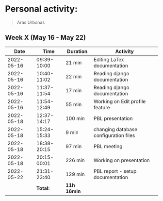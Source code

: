 # Personal activity:
> Aras Urbonas

## Week X (May 16 - May 22)

| **Date**  | **Time**      | **Duration**  | **Activity** |
| --------  | ------------- | ------------  | ------------ |
| 2022-05-16 | 09:39-10:00 | 21 min | Editing LaTex documentation |
| 2022-05-16 | 10:40-11:02 | 22 min | Reading django documentation |
| 2022-05-16 | 11:37-11:54 | 17 min | Reading django documentation |
| 2022-05-16 | 11:54-12:49 | 55 min | Working on Edit profile feature |
| 2022-05-18 | 12:37-14:17 | 100 min | PBL presentation |
| 2022-05-18 | 15:24-15:33 | 9 min | changing database configuration files |
| 2022-05-18 | 18:38-20:15 | 97 min | PBL meeting |
| 2022-05-18 | 20:15-00:01 | 226 min | Working on presentation |
| 2022-05-22 | 21:31-23:40 | 129 min | PBL report - setup documentation |
|  | **Total:** | **11h 16min** | |